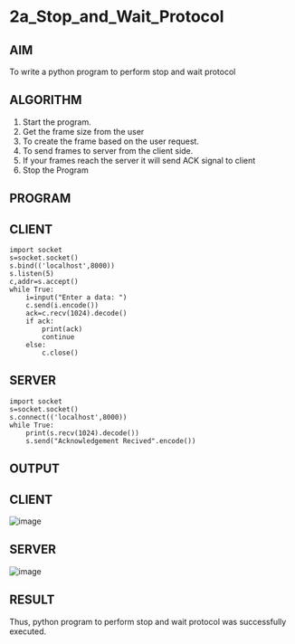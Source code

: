# 2a_Stop_and_Wait_Protocol
## AIM 
To write a python program to perform stop and wait protocol
## ALGORITHM
1. Start the program.
2. Get the frame size from the user
3. To create the frame based on the user request.
4. To send frames to server from the client side.
5. If your frames reach the server it will send ACK signal to client
6. Stop the Program
## PROGRAM
## CLIENT
```
import socket
s=socket.socket()
s.bind(('localhost',8000))
s.listen(5)
c,addr=s.accept()
while True:
    i=input("Enter a data: ")
    c.send(i.encode())
    ack=c.recv(1024).decode()
    if ack:
        print(ack)
        continue
    else:
        c.close()
```
## SERVER
```
import socket
s=socket.socket()
s.connect(('localhost',8000))
while True:
    print(s.recv(1024).decode())
    s.send("Acknowledgement Recived".encode())
```

## OUTPUT
## CLIENT
![image](https://github.com/K-PRAVEEN-2005/2a_Stop_and_Wait_Protocol/assets/145742724/30b6c614-f95f-4a80-965c-b7093a45ec80)
## SERVER
![image](https://github.com/K-PRAVEEN-2005/2a_Stop_and_Wait_Protocol/assets/145742724/a0169180-bf98-462d-bd16-a09ecadf8cd8)


## RESULT
Thus, python program to perform stop and wait protocol was successfully executed.
